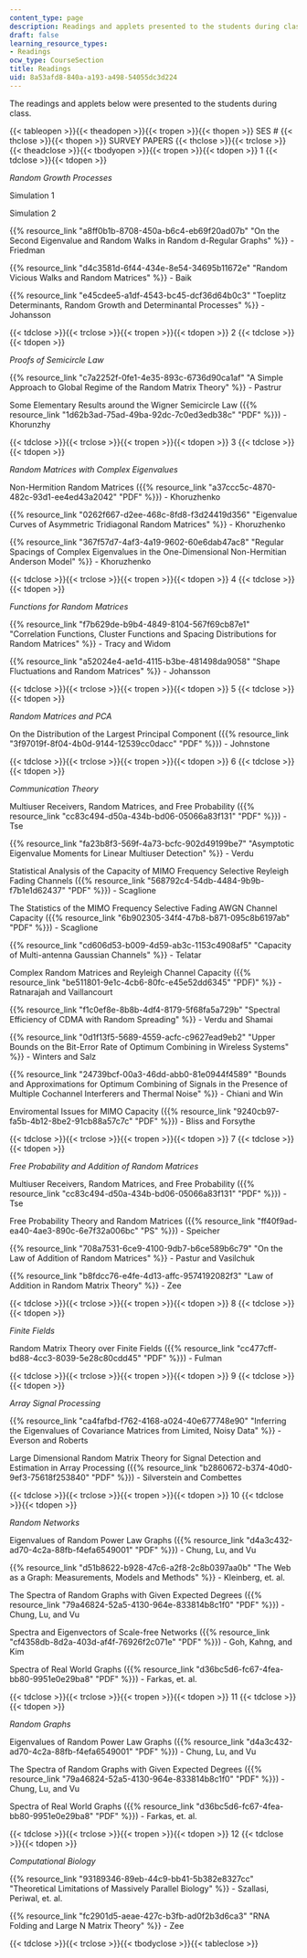 ```yaml
---
content_type: page
description: Readings and applets presented to the students during class.
draft: false
learning_resource_types:
- Readings
ocw_type: CourseSection
title: Readings
uid: 8a53afd8-840a-a193-a498-54055dc3d224
---
```

The readings and applets below were presented to the students during class.

{{< tableopen >}}{{< theadopen >}}{{< tropen >}}{{< thopen >}}
SES #
{{< thclose >}}{{< thopen >}}
SURVEY PAPERS
{{< thclose >}}{{< trclose >}}{{< theadclose >}}{{< tbodyopen >}}{{< tropen >}}{{< tdopen >}}
1
{{< tdclose >}}{{< tdopen >}}

*Random Growth Processes*

Simulation 1

Simulation 2

{{% resource_link "a8ff0b1b-8708-450a-b6c4-eb69f20ad07b" "On the Second Eigenvalue and Random Walks in Random d-Regular Graphs" %}} - Friedman

{{% resource_link "d4c3581d-6f44-434e-8e54-34695b11672e" "Random Vicious Walks and Random Matrices" %}} - Baik

{{% resource_link "e45cdee5-a1df-4543-bc45-dcf36d64b0c3" "Toeplitz Determinants, Random Growth and Determinantal Processes" %}} - Johansson

{{< tdclose >}}{{< trclose >}}{{< tropen >}}{{< tdopen >}}
2
{{< tdclose >}}{{< tdopen >}}

*Proofs of Semicircle Law*

{{% resource_link "c7a2252f-0fe1-4e35-893c-6736d90ca1af" "A Simple Approach to Global Regime of the Random Matrix Theory" %}} - Pastrur

Some Elementary Results around the Wigner Semicircle Law ({{% resource_link "1d62b3ad-75ad-49ba-92dc-7c0ed3edb38c" "PDF" %}}) - Khorunzhy

{{< tdclose >}}{{< trclose >}}{{< tropen >}}{{< tdopen >}}
3
{{< tdclose >}}{{< tdopen >}}

*Random Matrices with Complex Eigenvalues*

Non-Hermition Random Matrices ({{% resource_link "a37ccc5c-4870-482c-93d1-ee4ed43a2042" "PDF" %}}) - Khoruzhenko

{{% resource_link "0262f667-d2ee-468c-8fd8-f3d24419d356" "Eigenvalue Curves of Asymmetric Tridiagonal Random Matrices" %}} - Khoruzhenko

{{% resource_link "367f57d7-4af3-4a19-9602-60e6dab47ac8" "Regular Spacings of Complex Eigenvalues in the One-Dimensional Non-Hermitian Anderson Model" %}} - Khoruzhenko

{{< tdclose >}}{{< trclose >}}{{< tropen >}}{{< tdopen >}}
4
{{< tdclose >}}{{< tdopen >}}

*Functions for Random Matrices*

{{% resource_link "f7b629de-b9b4-4849-8104-567f69cb87e1" "Correlation Functions, Cluster Functions and Spacing Distributions for Random Matrices" %}} - Tracy and Widom

{{% resource_link "a52024e4-ae1d-4115-b3be-481498da9058" "Shape Fluctuations and Random Matrices" %}} - Johansson

{{< tdclose >}}{{< trclose >}}{{< tropen >}}{{< tdopen >}}
5
{{< tdclose >}}{{< tdopen >}}

*Random Matrices and PCA*

On the Distribution of the Largest Principal Component ({{% resource_link "3f97019f-8f04-4b0d-9144-12539cc0dacc" "PDF" %}}) - Johnstone

{{< tdclose >}}{{< trclose >}}{{< tropen >}}{{< tdopen >}}
6
{{< tdclose >}}{{< tdopen >}}

*Communication Theory*

Multiuser Receivers, Random Matrices, and Free Probability ({{% resource_link "cc83c494-d50a-434b-bd06-05066a83f131" "PDF" %}}) - Tse

{{% resource_link "fa23b8f3-569f-4a73-bcfc-902d49199be7" "Asymptotic Eigenvalue Moments for Linear Multiuser Detection" %}} - Verdu

Statistical Analysis of the Capacity of MIMO Frequency Selective Reyleigh Fading Channels ({{% resource_link "568792c4-54db-4484-9b9b-f7b1e1d62437" "PDF" %}}) - Scaglione

The Statistics of the MIMO Frequency Selective Fading AWGN Channel Capacity ({{% resource_link "6b902305-34f4-47b8-b871-095c8b6197ab" "PDF" %}}) - Scaglione

{{% resource_link "cd606d53-b009-4d59-ab3c-1153c4908af5" "Capacity of Multi-antenna Gaussian Channels" %}} - Telatar

Complex Random Matrices and Reyleigh Channel Capacity ({{% resource_link "be511801-9e1c-4cb6-80fc-e45e52dd6345" "PDF)" %}} - Ratnarajah and Vaillancourt

{{% resource_link "f1c0ef8e-8b8b-4df4-8179-5f68fa5a729b" "Spectral Efficiency of CDMA with Random Spreading" %}} - Verdu and Shamai

{{% resource_link "0d1f13f5-5689-4559-acfc-c9627ead9eb2" "Upper Bounds on the Bit-Error Rate of Optimum Combining in Wireless Systems" %}} - Winters and Salz

{{% resource_link "24739bcf-00a3-46dd-abb0-81e0944f4589" "Bounds and Approximations for Optimum Combining of Signals in the Presence of Multiple Cochannel Interferers and Thermal Noise" %}} - Chiani and Win

Enviromental Issues for MIMO Capacity ({{% resource_link "9240cb97-fa5b-4b12-8be2-91cb88a57c7c" "PDF" %}}) - Bliss and Forsythe

{{< tdclose >}}{{< trclose >}}{{< tropen >}}{{< tdopen >}}
7
{{< tdclose >}}{{< tdopen >}}

*Free Probability and Addition of Random Matrices*

Multiuser Receivers, Random Matrices, and Free Probability ({{% resource_link "cc83c494-d50a-434b-bd06-05066a83f131" "PDF" %}}) - Tse

Free Probability Theory and Random Matrices ({{% resource_link "ff40f9ad-ea40-4ae3-890c-6e7f32a006bc" "PS" %}}) - Speicher

{{% resource_link "708a7531-6ce9-4100-9db7-b6ce589b6c79" "On the Law of Addition of Random Matrices" %}} - Pastur and Vasilchuk

{{% resource_link "b8fdcc76-e4fe-4d13-affc-9574192082f3" "Law of Addition in Random Matrix Theory" %}} - Zee

{{< tdclose >}}{{< trclose >}}{{< tropen >}}{{< tdopen >}}
8
{{< tdclose >}}{{< tdopen >}}

*Finite Fields*

Random Matrix Theory over Finite Fields ({{% resource_link "cc477cff-bd88-4cc3-8039-5e28c80cdd45" "PDF" %}}) - Fulman

{{< tdclose >}}{{< trclose >}}{{< tropen >}}{{< tdopen >}}
9
{{< tdclose >}}{{< tdopen >}}

*Array Signal Processing*

{{% resource_link "ca4fafbd-f762-4168-a024-40e677748e90" "Inferring the Eigenvalues of Covariance Matrices from Limited, Noisy Data" %}} - Everson and Roberts

Large Dimensional Random Matrix Theory for Signal Detection and Estimation in Array Processing ({{% resource_link "b2860672-b374-40d0-9ef3-75618f253840" "PDF" %}}) - Silverstein and Combettes

{{< tdclose >}}{{< trclose >}}{{< tropen >}}{{< tdopen >}}
10
{{< tdclose >}}{{< tdopen >}}

*Random Networks*

Eigenvalues of Random Power Law Graphs ({{% resource_link "d4a3c432-ad70-4c2a-88fb-f4efa6549001" "PDF" %}}) - Chung, Lu, and Vu

{{% resource_link "d51b8622-b928-47c6-a2f8-2c8b0397aa0b" "The Web as a Graph: Measurements, Models and Methods" %}} - Kleinberg, et. al.

The Spectra of Random Graphs with Given Expected Degrees ({{% resource_link "79a46824-52a5-4130-964e-833814b8c1f0" "PDF" %}}) - Chung, Lu, and Vu

Spectra and Eigenvectors of Scale-free Networks ({{% resource_link "cf4358db-8d2a-403d-af4f-76926f2c071e" "PDF" %}}) - Goh, Kahng, and Kim

Spectra of Real World Graphs ({{% resource_link "d36bc5d6-fc67-4fea-bb80-9951e0e29ba8" "PDF" %}}) - Farkas, et. al. 

{{< tdclose >}}{{< trclose >}}{{< tropen >}}{{< tdopen >}}
11
{{< tdclose >}}{{< tdopen >}}

*Random Graphs*

Eigenvalues of Random Power Law Graphs ({{% resource_link "d4a3c432-ad70-4c2a-88fb-f4efa6549001" "PDF" %}}) - Chung, Lu, and Vu

The Spectra of Random Graphs with Given Expected Degrees ({{% resource_link "79a46824-52a5-4130-964e-833814b8c1f0" "PDF" %}}) - Chung, Lu, and Vu

Spectra of Real World Graphs ({{% resource_link "d36bc5d6-fc67-4fea-bb80-9951e0e29ba8" "PDF" %}}) - Farkas, et. al.

{{< tdclose >}}{{< trclose >}}{{< tropen >}}{{< tdopen >}}
12
{{< tdclose >}}{{< tdopen >}}

*Computational Biology*

{{% resource_link "93189346-89eb-44c9-bb41-5b382e8327cc" "Theoretical Limitations of Massively Parallel Biology" %}} - Szallasi, Periwal, et. al.

{{% resource_link "fc2901d5-aeae-427c-b3fb-ad0f2b3d6ca3" "RNA Folding and Large N Matrix Theory" %}} - Zee

{{< tdclose >}}{{< trclose >}}{{< tbodyclose >}}{{< tableclose >}}